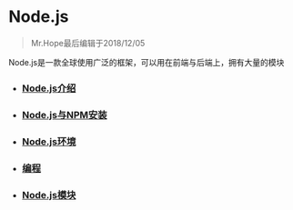 # Node.js

> Mr.Hope最后编辑于2018/12/05

Node.js是一款全球使用广泛的框架，可以用在前端与后端上，拥有大量的模块  

- ### [Node.js介绍](intro)

- ### [Node.js与NPM安装](install)

- ### [Node.js环境](environment)

- ### [编程](program)

- ### [Node.js模块](module)